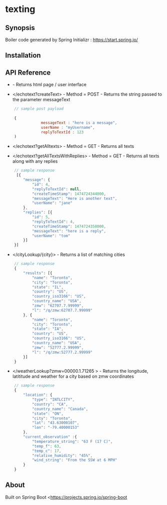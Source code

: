 # texting


## Synopsis

Boiler code generated by Spring Initializr : <https://start.spring.io/>



## Installation



## API Reference
* </home> - Returns html page / user interface

* </echotext?createText> - Method = POST - Returns the string passed to the parameter messageText 	

```javascript
	// sample post payload
		
	{	
		    	messageText : "here is a message",	
		    	userName : "myUsername",
		    	replyToTextId : 123
	)	
```			   
* </echotext?getAlltexts> - Method = GET - Returns all texts 	


* </echotext?getAllTextsWithReplies> - Method = GET - Returns all texts along with any replies

```javascript
	// sample response
	 [{
		"message": {
			"id": 4,
			"replyToTextId": null,
			"createTimeStamp": 1474724344000,
			"messageText": "Here is another text",
			"userName": "jane"
		},
		"replies": [{
			"id": 5,
			"replyToTextId": 4,
			"createTimeStamp": 1474724358000,
			"messageText": "here is a reply",
			"userName": "tom"
		}]
	}]
```
* </cityLookup/{city}> - Returns a list of matching cities 
```javascript
	// sample response
	{
		"results": [{
			"name": "Toronto",
			"city": "Toronto",
			"state": "IL",
			"country": "US",
			"country_iso3166": "US",
			"country_name": "USA",
			"zmw": "62707.7.99999",
			"l": "/q/zmw:62707.7.99999"
		}, {
			"name": "Toronto",
			"city": "Toronto",
			"state": "IA",
			"country": "US",
			"country_iso3166": "US",
			"country_name": "USA",
			"zmw": "52777.2.99999",
			"l": "/q/zmw:52777.2.99999"
		}]
	}
```

* </weatherLookup?zmw=00000.1.71265 > - Returns the longitude, latititude and weather for a city based on zmw coordinates 
```javascript
	// sample response
	{
		"location": {
			"type": "INTLCITY",
			"country": "CA",
			"country_name": "Canada",
			"state": "ON",
			"city": "Toronto",
			"lat": "43.63000107",
			"lon": "-79.40000153"
		},
		"current_observation" :{
			"temperature_string": "63 F (17 C)",
			"temp_f": 63,
			"temp_c": 17,
			"relative_humidity": "45%",
			"wind_string": "From the SSW at 6 MPH"
		}
	}
```

## About
Built on Spring Boot <https://projects.spring.io/spring-boot





